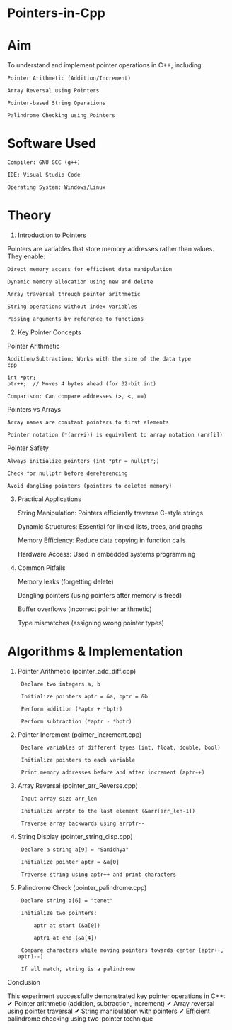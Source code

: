 # Pointers-in-Cpp

# Aim

To understand and implement pointer operations in C++, including:

    Pointer Arithmetic (Addition/Increment)

    Array Reversal using Pointers

    Pointer-based String Operations

    Palindrome Checking using Pointers

# Software Used

    Compiler: GNU GCC (g++)

    IDE: Visual Studio Code

    Operating System: Windows/Linux

# Theory

1. Introduction to Pointers

Pointers are variables that store memory addresses rather than values. They enable:

    Direct memory access for efficient data manipulation

    Dynamic memory allocation using new and delete

    Array traversal through pointer arithmetic

    String operations without index variables

    Passing arguments by reference to functions

2. Key Pointer Concepts

Pointer Arithmetic

    Addition/Subtraction: Works with the size of the data type
    cpp

    int *ptr; 
    ptr++;  // Moves 4 bytes ahead (for 32-bit int)

    Comparison: Can compare addresses (>, <, ==)

Pointers vs Arrays

    Array names are constant pointers to first elements

    Pointer notation (*(arr+i)) is equivalent to array notation (arr[i])

Pointer Safety

    Always initialize pointers (int *ptr = nullptr;)

    Check for nullptr before dereferencing

    Avoid dangling pointers (pointers to deleted memory)

3. Practical Applications

    String Manipulation: Pointers efficiently traverse C-style strings

    Dynamic Structures: Essential for linked lists, trees, and graphs

    Memory Efficiency: Reduce data copying in function calls

    Hardware Access: Used in embedded systems programming

4. Common Pitfalls

    Memory leaks (forgetting delete)

    Dangling pointers (using pointers after memory is freed)

    Buffer overflows (incorrect pointer arithmetic)

    Type mismatches (assigning wrong pointer types)
   
# Algorithms & Implementation

1. Pointer Arithmetic (pointer_add_diff.cpp)

        Declare two integers a, b
    
        Initialize pointers aptr = &a, bptr = &b
    
        Perform addition (*aptr + *bptr)
    
        Perform subtraction (*aptr - *bptr)

2. Pointer Increment (pointer_increment.cpp)
  
        Declare variables of different types (int, float, double, bool)
    
        Initialize pointers to each variable
    
        Print memory addresses before and after increment (aptr++)

3. Array Reversal (pointer_arr_Reverse.cpp)

        Input array size arr_len
    
        Initialize arrptr to the last element (&arr[arr_len-1])
    
        Traverse array backwards using arrptr--

4. String Display (pointer_string_disp.cpp)

        Declare a string a[9] = "Sanidhya"
    
        Initialize pointer aptr = &a[0]
    
        Traverse string using aptr++ and print characters

5. Palindrome Check (pointer_palindrome.cpp)

        Declare string a[6] = "tenet"
    
        Initialize two pointers:
    
            aptr at start (&a[0])
    
            aptr1 at end (&a[4])
    
        Compare characters while moving pointers towards center (aptr++, aptr1--)
    
        If all match, string is a palindrome

Conclusion

This experiment successfully demonstrated key pointer operations in C++:
✔ Pointer arithmetic (addition, subtraction, increment)
✔ Array reversal using pointer traversal
✔ String manipulation with pointers
✔ Efficient palindrome checking using two-pointer technique
